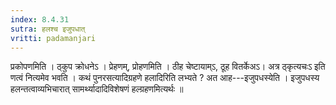 ```yaml
---
index: 8.4.31
sutra: हलश्च इजुपधात्‌
vritti: padamanjari
---
```


 प्रकोपणमिति । ठ्कुप क्रोधनेऽ । प्रेहणम्, प्रोहणमिति । ठीह चेष्टायाम्ऽ, ठूह वितर्केअऽ। अत्र ठ्कृत्यचःऽ इति णत्वं नित्यमेव भवति । कथं पुनरसत्यादिग्रहणे हलादिरिति लभ्यते ? अत आह---इजुपधस्येति । इजुपधस्य हलन्तत्वाव्यभिचारात् सामर्थ्यादादिविशेषणं हल्ग्रहणमित्यर्थः ॥
